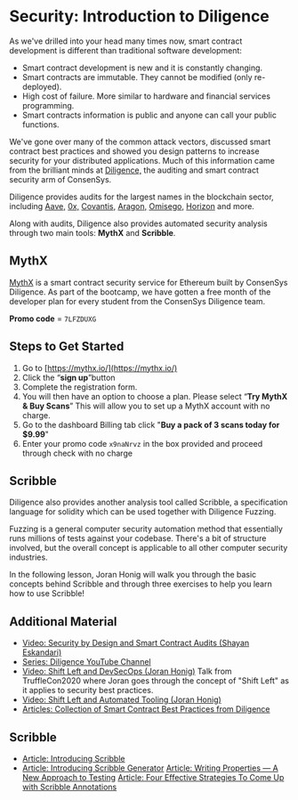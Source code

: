 # Security: Introduction to Diligence

As we've drilled into your head many times now, smart contract development is different than traditional software development:

- Smart contract development is new and it is constantly changing.
- Smart contracts are immutable. They cannot be modified (only re-deployed).
- High cost of failure. More similar to hardware and financial services programming.
- Smart contracts information is public and anyone can call your public functions.

We've gone over many of the common attack vectors, discussed smart contract best practices and showed you design patterns to increase security for your distributed applications. Much of this information came from the brilliant minds at <a href="https://consensys.net/diligence/" target="_blank" rel="noopener noreferrer">Diligence,</a> the auditing and smart contract security arm of ConsenSys.

Diligence provides audits for the largest names in the blockchain sector, including <a href="https://aave.com" target="_blank" rel="noopener noreferrer">Aave,</a> <a href="https://0x.org" target="_blank" rel="noopener noreferrer">0x,</a> <a href="https://www.covantis.io/" target="_blank" rel="noopener noreferrer">Covantis,</a> <a href="https://aragon.org/" target="_blank" rel="noopener noreferrer">Aragon,</a> <a href="https://omg.network/" target="_blank" rel="noopener noreferrer">Omisego,</a> <a href="https://horizon.io/" target="_blank" rel="noopener noreferrer">Horizon</a> and more.

Along with audits, Diligence also provides automated security analysis through two main tools: **MythX** and **Scribble**.

## MythX

[MythX](https://mythx.io/) is a smart contract security service for Ethereum built by ConsenSys Diligence. As part of the bootcamp, we have gotten a free month of the developer plan for every student from the ConsenSys Diligence team.

**Promo code** = `7LFZDUXG`

## Steps to Get Started

1.  Go to [https://mythx.io/](https://mythx.io/)
2.  Click the “**sign up**”button
3.  Complete the registration form.
4.  You will then have an option to choose a plan. Please select “**Try MythX & Buy Scans**” This will allow you to set up a MythX account with no charge.
5.  Go to the dashboard Billing tab click "**Buy a pack of 3 scans today for $9.99**"
6.  Enter your promo code `x9naNrvz` in the box provided and proceed through check with no charge

## Scribble

Diligence also provides another analysis tool called Scribble, a specification language for solidity which can be used together with Diligence Fuzzing.

Fuzzing is a general computer security automation method that essentially runs millions of tests against your codebase. There's a bit of structure involved, but the overall concept is applicable to all other computer security industries.

In the following lesson, Joran Honig will walk you through the basic concepts behind Scribble and through three exercises to help you learn how to use Scribble!

## Additional Material
- <a href="https://youtu.be/gfD1KBtLWZI" target="_blank" rel="noopener noreferrer">Video: Security by Design and Smart Contract Audits (Shayan Eskandari)</a>
- <a href="https://youtube.com/channel/UCkoGLA5DUdXO4Qfo_9RDjIA" target="_blank" rel="noopener noreferrer">Series: Diligence YouTube Channel</a>
- <a href="https://www.youtube.com/watch?v=ax8k8TsIapg" target="_blank" rel="noopener noreferrer">Video: Shift Left and DevSecOps (Joran Honig)</a> Talk from TruffleCon2020 where Joran goes through the concept of "Shift Left" as it applies to security best practices.
- <a href="https://www.youtube.com/watch?v=pPuxVJUfcE8" target="_blank" rel="noopener noreferrer">Video: Shift Left and Automated Tooling (Joran Honig)</a>
- <a href="https://consensys.net/diligence/categories/best-practice/" target="_blank" rel="noopener noreferrer">Articles: Collection of Smart Contract Best Practices from Diligence</a>
## Scribble
- <a href="https://consensys.net/diligence/blog/2020/12/introducing-scribble/" target="_blank" rel="noopener noreferrer">Article: Introducing Scribble</a>
- <a href="https://consensys.net/diligence/blog/2021/07/introducing-scribble-generator/" target="_blank" rel="noopener noreferrer">Article: Introducing Scribble Generator</a>
<a href="https://consensys.net/diligence/blog/2021/01/writing-properties-a-new-approach-to-testing/" target="_blank" rel="noopener noreferrer">Article: Writing Properties — A New Approach to Testing</a>
<a href="https://consensys.net/diligence/blog/2021/02/4-effective-strategies-to-come-up-with-scribble-annotations/" target="_blank" rel="noopener noreferrer">Article: Four Effective Strategies To Come Up with Scribble Annotations</a>
